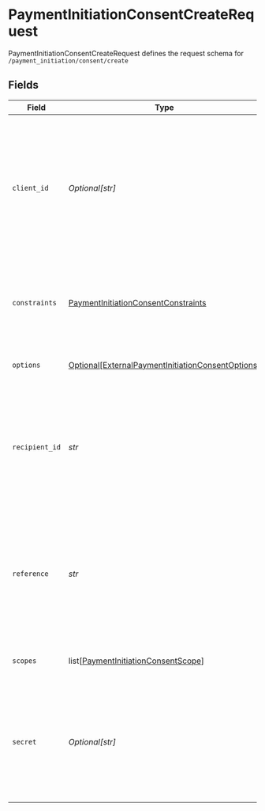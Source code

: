 # PaymentInitiationConsentCreateRequest

PaymentInitiationConsentCreateRequest defines the request schema for `/payment_initiation/consent/create`


## Fields

| Field                                                                                                                                            | Type                                                                                                                                             | Required                                                                                                                                         | Description                                                                                                                                      |
| ------------------------------------------------------------------------------------------------------------------------------------------------ | ------------------------------------------------------------------------------------------------------------------------------------------------ | ------------------------------------------------------------------------------------------------------------------------------------------------ | ------------------------------------------------------------------------------------------------------------------------------------------------ |
| `client_id`                                                                                                                                      | *Optional[str]*                                                                                                                                  | :heavy_minus_sign:                                                                                                                               | Your Plaid API `client_id`. The `client_id` is required and may be provided either in the `PLAID-CLIENT-ID` header or as part of a request body. |
| `constraints`                                                                                                                                    | [PaymentInitiationConsentConstraints](../../models/shared/paymentinitiationconsentconstraints.md)                                                | :heavy_check_mark:                                                                                                                               | Limitations that will be applied to payments initiated using the payment consent.                                                                |
| `options`                                                                                                                                        | [Optional[ExternalPaymentInitiationConsentOptions]](../../models/shared/externalpaymentinitiationconsentoptions.md)                              | :heavy_minus_sign:                                                                                                                               | Additional payment consent options                                                                                                               |
| `recipient_id`                                                                                                                                   | *str*                                                                                                                                            | :heavy_check_mark:                                                                                                                               | The ID of the recipient the payment consent is for. The created consent can be used to transfer funds to this recipient only.                    |
| `reference`                                                                                                                                      | *str*                                                                                                                                            | :heavy_check_mark:                                                                                                                               | A reference for the payment consent. This must be an alphanumeric string with at most 18 characters and must not contain any special characters. |
| `scopes`                                                                                                                                         | list[[PaymentInitiationConsentScope](../../models/shared/paymentinitiationconsentscope.md)]                                                      | :heavy_check_mark:                                                                                                                               | An array of payment consent scopes.                                                                                                              |
| `secret`                                                                                                                                         | *Optional[str]*                                                                                                                                  | :heavy_minus_sign:                                                                                                                               | Your Plaid API `secret`. The `secret` is required and may be provided either in the `PLAID-SECRET` header or as part of a request body.          |